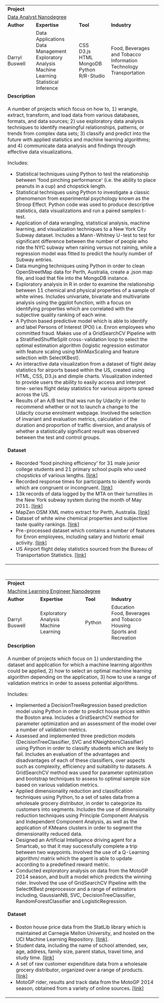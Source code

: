 <table>
<tr></tr>
<tr>
<td colspan="4"><b>Project</b></td>
</tr>
<tr>
<td colspan="4">
<a href="https://github.com/buswedg/Udacity/tree/master/Data%20Analyst%20Nanodegree/">Data Analyst Nanodegree</a>
</td>
</tr>
<tr>
<td><b>Author</b></td>
<td><b>Expertise</b></td>
<td><b>Tool</b></td>
<td><b>Industry</b></td>
</tr>
<tr>
<td>
Darryl Buswell
</td>
<td>
Data Applications<br>Data Management<br>Exploratory Analysis<br>Machine Learning<br>Statistical Inference
</td>
<td>
CSS<br>D3.js<br>HTML<br>MongoDB<br>Python<br>R/R-Studio
</td>
<td>
Food, Beverages and Tobacco<br>Information Technology<br>Transportation
</td>
</tr>
<tr>
<td colspan="4"><b>Description</b></td>
</tr>
<tr>
<td colspan="4">
<p>A number of projects which focus on how to, 1) wrangle, extract, transform, and load data from various databases, formats, and data sources; 2) use exploratory data analysis techniques to identify meaningful relationships, patterns, or trends from complex data sets; 3) classify and predict into the future with applied statistics and machine learning algorithms; and 4) communicate data analysis and findings through effective data visualizations.</p>
<p>Includes:</p>
<ul>
<li>Statistical techniques using Python to test the relationship between 'food pinching performance' (i.e. the ability to place peanuts in a cup) and chopstick length.</li>
<li>Statistical techniques using Python to investigate a classic phenomenon from experimental psychology known as the Stroop Effect. Python code was used to produce descriptive statistics, data visualizations and run a paired samples t-test.</li>
<li>Application of data wrangling, statistical analysis, machine learning, and visualization techniques to a New York City Subway dataset. Includes a Mann-Whitney U-test to test for significant difference between the number of people who ride the NYC subway when raining versus not raining, while a regression model was fitted to predict the hourly number of Subway entries.</li>
<li>Data munging techniques using Python in order to clean OpenStreetMap data for Perth, Australia, create a .json map file, and load that file into the MongoDB instance.</li>
<li>Exploratory analysis in R in order to examine the relationship between 11 chemical and physical properties of a sample of white wines. Includes univariate, bivariate and multivariate analysis using the ggplot function, with a focus on identifying properties which are correlated with the subjective quality ranking of each wine.</li>
<li>A Python based predictive model which is able to identify and label Persons of Interest (POI) i.e. Enron employees who committed fraud. Makes use of a GridSearchCV Pipeline with a StratifiedShuffleSplit cross-validation loop to select the optimal estimation algorithm (logistic regression estimator with feature scaling using MinMaxScaling and feature selection with SelectKBest).</li>
<li>An interactive data visualization from a dataset of flight delay statistics for airports based within the US, created using HTML, CSS, D3.js and dimple charts. Visualization indented to provide users the ability to easily access and interpret time-series flight delay statistics for various airports spread across the US.</li>
<li>Results of an A/B test that was run by Udacity in order to recommend whether or not to launch a change to the Udacity course enrolment webpage. Involved the selection of invariant and evaluation metrics, calculation of the duration and proportion of traffic diversion, and analysis of whether a statistically significant result was observed between the test and control groups.</li>
</ul>
</td>
</tr>
<tr>
<td colspan="4"><b>Dataset</b></td>
</tr>
<tr>
<td colspan="4">
<ul>
<li>Recorded 'food pinching efficiency' for 31 male junior college students and 21 primary school pupils who used chopsticks of various lengths. <a href="https://github.com/buswedg/Udacity/blob/master/Data%20Analyst%20Nanodegree/P0%20Analyze%20Chopstick%20Length/data/chopstick-effectiveness.csv" target="_blank">[link]</a></li>
<li>Recorded response times for participants to identify words which are congruent or incongruent. <a href="https://github.com/buswedg/Udacity/blob/master/Data%20Analyst%20Nanodegree/P1%20Test%20a%20Perceptual%20Phenomenon/data/stroopdata.csv" target="_blank">[link]</a></li>
<li>13k records of data logged by the MTA on their turnstiles in the New York subway system during the month of May 2011. <a href="https://github.com/buswedg/Udacity/blob/master/Data%20Analyst%20Nanodegree/P2%20Analyzing%20the%20NYC%20Subway%20Dataset/data/turnstile_weather_v2.csv" target="_blank">[link]</a></li>
<li>MapZen OSM XML metro extract for Perth, Australia. <a href="https://mapzen.com/data/metro-extracts" target="_blank">[link]</a></li>
<li>Dataset of white wine chemical properties and subjective taste quality rankings. <a href="http://www3.dsi.uminho.pt/pcortez/wine/" target="_blank">[link]</a></li>
<li>Pre-processed dataset which contains a number of features for Enron employees, including salary and historic email activity. <a href="https://github.com/buswedg/Udacity/blob/master/Data%20Analyst%20Nanodegree/P5%20Identifying%20Fraud%20from%20Enron%20Email/data/final_project_dataset.pkl" target="_blank">[link]</a></li>
<li>US Airport flight delay statistics sourced from the Bureau of Transportation Statistics. <a href="http://www.transtats.bts.gov/OT_Delay/OT_DelayCause1.asp" target="_blank">[link]</a></li>
</ul>
</td>
</tr>
</table>

<br>

<table>
<tr></tr>
<tr>
<td colspan="4"><b>Project</b></td>
</tr>
<tr>
<td colspan="4">
<a href="https://github.com/buswedg/Udacity/tree/master/Machine%20Learning%20Engineer%20Nanodegree/">Machine Learning Engineer Nanodegree</a>
</td>
</tr>
<tr>
<td><b>Author</b></td>
<td><b>Expertise</b></td>
<td><b>Tool</b></td>
<td><b>Industry</b></td>
</tr>
<tr>
<td>
Darryl Buswell
</td>
<td>
Exploratory Analysis<br>Machine Learning
</td>
<td>
Python
</td>
<td>
Education<br>Food, Beverages and Tobacco<br>Housing<br>Sports and Recreation
</td>
</tr>
<tr>
<td colspan="4"><b>Description</b></td>
</tr>
<tr>
<td colspan="4">
<p>A number of projects which focus on 1) understanding the dataset and application for which a machine learning algorithm could be applied, 2) how to select an optimal machine learning algorithm depending on the application, 3) how to use a range of validation metrics in order to assess potential algorithms.</p>
<p>Includes:</p>
<ul>
<li>Implemented a DecisionTreeRegression based prediction model using Python in order to predict house prices within the Boston area. Includes a GridSearchCV method for parameter optimization and an assessment of the model over a number of validation metrics.</li>
<li>Assessed and implemented three prediction models (DecisionTreeClassifier, SVC and KNeighborsClassifier) using Python in order to classify students which are likely to fail. Includes an evaluation of the advantages and disadvantages of each of these classifiers, over aspects such as complexity, efficiency and suitability to datasets. A GridSearchCV method was used for parameter optimization and bootstrap techniques to assess to optimal sample size based on various validation metrics.</li>
<li>Applied dimensionality reduction and classification techniques using Python, to a set of sales data from a wholesale grocery distributor, in order to categorize its customers into segments. Includes the use of dimensionality reduction techniques using Principle Component Analysis and Independent Component Analysis, as well as the application of KMeans clusters in order to segment the dimensionality reduced data.</li>
<li>Designed an Artificial Intelligence driving agent for a Smartcab, so that it may successfully complete a trip between two waypoints. Involved the use of a Q-Learning algorithm/ matrix which the agent is able to update according to a predefined reward metric.</li>
<li>Conducted exploratory analysis on data from the MotoGP 2014 season, and built a model which predicts the winning rider. Involved the use of GridSearchCV Pipeline with the SelectKBest preprocessor and a range of estimators including, GaussianNB, SVC, DecisionTreeClassifier, RandomForestClassifier and LogisticRegression.</li>
</ul>
</td>
</tr>
<tr>
<td colspan="4"><b>Dataset</b></td>
</tr>
<tr>
<td colspan="4">
<ul>
<li>Boston house price data from the StatLib library which is maintained at Carnegie Mellon University, and hosted on the UCI Machine Learning Repository. <a href = "https://archive.ics.uci.edu/ml/datasets/Housing" target="_blank">[link]</a>.</li>
<li>Student data, including the name of school attended, sex, age, address, family size, parent status, travel time, and study time. <a href = "https://github.com/buswedg/Udacity/blob/master/Machine%20Learning%20Engineer%20Nanodegree/P2%20Build%20a%20Student%20Intervention%20System/data/student-data.csv">[link]</a></li>
<li>A set of raw customer expenditure data from a wholesale grocery distributor, organized over a range of products. <a href = "https://github.com/buswedg/Udacity/blob/master/Machine%20Learning%20Engineer%20Nanodegree/P3%20Creating%20Customer%20Segments/data/wholesale-customers.csv">[link]</a></li>
<li>MotoGP rider, results and track data from the MotoGP 2014 season, obtained from a variety of online sources. <a href = "http://www.motogp.com">[link]</a></li>
</ul>
</td>
</tr>
</table>